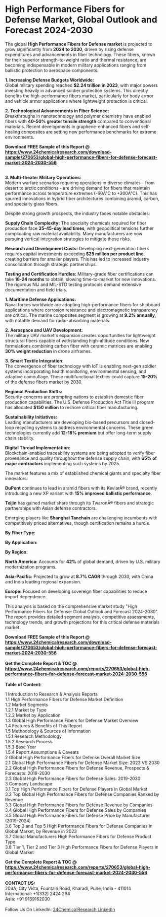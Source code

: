 <h1>High Performance Fibers for Defense Market, Global Outlook and Forecast 2024-2030</h1><p>The global <strong>High Performance Fibers for Defense market</strong> is projected to grow significantly from <strong>2024 to 2030</strong>, driven by rising defense expenditures and advancements in fiber technology. These fibers, known for their superior strength-to-weight ratio and thermal resistance, are becoming indispensable in modern military applications ranging from ballistic protection to aerospace components.</p><p><strong>1. Increasing Defense Budgets Worldwide:</strong><br>
Global military spending reached <strong>$2.24 trillion in 2023</strong>, with major powers investing heavily in advanced soldier protection systems. This directly benefits the high-performance fibers market, particularly for body armor and vehicle armor applications where lightweight protection is critical.</p><p><strong>2. Technological Advancements in Fiber Science:</strong><br>
Breakthroughs in nanotechnology and polymer chemistry have enabled fibers with <strong>40-50% greater tensile strength</strong> compared to conventional materials. Recent developments in graphene-enhanced fibers and self-healing composites are setting new performance benchmarks for extreme environments.</p><div><b>Download FREE Sample of this Report @ 
            <a href="https://www.24chemicalresearch.com/download-sample/270653/global-high-performance-fibers-for-defense-forecast-market-2024-2030-556">
            https://www.24chemicalresearch.com/download-sample/270653/global-high-performance-fibers-for-defense-forecast-market-2024-2030-556</a></b></div><br><p><strong>3. Multi-theater Military Operations:</strong><br>
Modern warfare scenarios requiring operations in diverse climates - from desert to arctic conditions - are driving demand for fibers that maintain performance across temperature extremes (-60Â°C to +300Â°C). This has spurred innovations in hybrid fiber architectures combining aramid, carbon, and specialty glass fibers.</p><p>Despite strong growth prospects, the industry faces notable obstacles:</p><p><strong>Supply Chain Complexity:</strong> The specialty chemicals required for fiber production face <strong>35-45-day lead times</strong>, with geopolitical tensions further complicating raw material availability. Many manufacturers are now pursuing vertical integration strategies to mitigate these risks.</p><p><strong>Research and Development Costs:</strong> Developing next-generation fibers requires capital investments exceeding <strong>$25 million per product line</strong>, creating barriers for smaller players. This has led to increased industry consolidation through strategic partnerships.</p><p><strong>Testing and Certification Hurdles:</strong> Military-grade fiber certifications can take <strong>18-24 months</strong> to obtain, slowing time-to-market for new innovations. The rigorous NIJ and MIL-STD testing protocols demand extensive documentation and field trials.</p><p><strong>1. Maritime Defense Applications:</strong><br>
Naval forces worldwide are adopting high-performance fibers for shipboard applications where corrosion resistance and electromagnetic transparency are critical. The marine composites segment is growing at <strong>9.2% annually</strong>, with notable demand for radar-absorbing materials.</p><p><strong>2. Aerospace and UAV Development:</strong><br>
The military UAV market's expansion creates opportunities for lightweight structural fibers capable of withstanding high-altitude conditions. New formulations combining carbon fiber with ceramic matrices are enabling <strong>30% weight reduction</strong> in drone airframes.</p><p><strong>3. Smart Textile Integration:</strong><br>
The convergence of fiber technology with IoT is enabling next-gen soldier systems incorporating health monitoring, environmental sensing, and adaptive camouflage. These multifunctional textiles could capture <strong>15-20%</strong> of the defense fibers market by 2030.</p><p><strong>Regional Production Shifts:</strong><br>
Security concerns are prompting nations to establish domestic fiber production capabilities. The U.S. Defense Production Act Title III program has allocated <strong>$150 million</strong> to reshore critical fiber manufacturing.</p><p><strong>Sustainability Initiatives:</strong><br>
Leading manufacturers are developing bio-based precursors and closed-loop recycling systems to address environmental concerns. These green technologies currently add <strong>12-18% premium</strong> but offer long-term supply chain stability.</p><p><strong>Digital Thread Implementation:</strong><br>
Blockchain-enabled traceability systems are being adopted to verify fiber provenance and quality throughout the defense supply chain, with <strong>65% of major contractors</strong> implementing such systems by 2025.</p><p>The market features a mix of established chemical giants and specialty fiber innovators:</p><p><strong>DuPont</strong> continues to lead in aramid fibers with its KevlarÂ® brand, recently introducing a new XP variant with <strong>15% improved ballistic performance</strong>.</p><p><strong>Teijin</strong> has gained market share through its TwaronÂ® fibers and strategic partnerships with Asian defense contractors.</p><p>Emerging players like <strong>Shanghai Tanchain</strong> are challenging incumbents with competitively priced alternatives, though certification remains a hurdle.</p><p><strong>By Fiber Type:</strong></p><p><strong>By Application:</strong></p><p><strong>By Region:</strong></p><p><strong>North America:</strong> Accounts for <strong>42%</strong> of global demand, driven by U.S. military modernization programs.</p><p><strong>Asia-Pacific:</strong> Projected to grow at <strong>8.7% CAGR</strong> through 2030, with China and India leading regional expansion.</p><p><strong>Europe:</strong> Focused on developing sovereign fiber capabilities to reduce import dependence.</p><p>This analysis is based on the comprehensive market study "High Performance Fibers for Defense: Global Outlook and Forecast 2024-2030". The report provides detailed segment analysis, competitive assessments, technology trends, and growth projections for this critical defense materials market.</p><div><b>Download FREE Sample of this Report @ 
            <a href="https://www.24chemicalresearch.com/download-sample/270653/global-high-performance-fibers-for-defense-forecast-market-2024-2030-556">
            https://www.24chemicalresearch.com/download-sample/270653/global-high-performance-fibers-for-defense-forecast-market-2024-2030-556</a></b></div><br><div><b>Get the Complete Report & TOC @ 
            <a href="https://www.24chemicalresearch.com/reports/270653/global-high-performance-fibers-for-defense-forecast-market-2024-2030-556">
            https://www.24chemicalresearch.com/reports/270653/global-high-performance-fibers-for-defense-forecast-market-2024-2030-556</a></b></div><br>
            <b>Table of Content:</b><p>1 Introduction to Research & Analysis Reports<br />
    1.1 High Performance Fibers for Defense Market Definition<br />
    1.2 Market Segments<br />
        1.2.1 Market by Type<br />
        1.2.2 Market by Application<br />
    1.3 Global High Performance Fibers for Defense Market Overview<br />
    1.4 Features & Benefits of This Report<br />
    1.5 Methodology & Sources of Information<br />
        1.5.1 Research Methodology<br />
        1.5.2 Research Process<br />
        1.5.3 Base Year<br />
        1.5.4 Report Assumptions & Caveats<br />
2 Global High Performance Fibers for Defense Overall Market Size<br />
    2.1 Global High Performance Fibers for Defense Market Size: 2023 VS 2030<br />
    2.2 Global High Performance Fibers for Defense Revenue, Prospects & Forecasts: 2019-2030<br />
    2.3 Global High Performance Fibers for Defense Sales: 2019-2030<br />
3 Company Landscape<br />
    3.1 Top High Performance Fibers for Defense Players in Global Market<br />
    3.2 Top Global High Performance Fibers for Defense Companies Ranked by Revenue<br />
    3.3 Global High Performance Fibers for Defense Revenue by Companies<br />
    3.4 Global High Performance Fibers for Defense Sales by Companies<br />
    3.5 Global High Performance Fibers for Defense Price by Manufacturer (2019-2024)<br />
    3.6 Top 3 and Top 5 High Performance Fibers for Defense Companies in Global Market, by Revenue in 2023<br />
    3.7 Global Manufacturers High Performance Fibers for Defense Product Type<br />
    3.8 Tier 1, Tier 2 and Tier 3 High Performance Fibers for Defense Players in Global Market<br />
    </p><div><b>Get the Complete Report & TOC @ 
            <a href="https://www.24chemicalresearch.com/reports/270653/global-high-performance-fibers-for-defense-forecast-market-2024-2030-556">
            https://www.24chemicalresearch.com/reports/270653/global-high-performance-fibers-for-defense-forecast-market-2024-2030-556</a></b></div><br><b>CONTACT US:</b><br>
            203A, City Vista, Fountain Road, Kharadi, Pune, India - 411014<br>
            International: +1(332) 2424 294<br>
            Asia: +91 9169162030 <br><br>
            Follow Us On LinkedIn: <a href="https://www.linkedin.com/company/24chemicalresearch/">24ChemicalResearch LinkedIn</a>